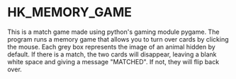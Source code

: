 # HK_MEMORY_GAME
This is a match game made using python's gaming module pygame. The program runs a memory game that allows you to turn over cards by clicking the mouse. Each grey box represents the image of an animal hidden by default. If there is a match, the two cards will disappear, leaving a blank white space and giving a message "MATCHED". If not, they will flip back over.
